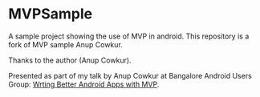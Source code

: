 # MVPSample
A sample project showing the use of MVP in android. This repository is a fork of MVP sample Anup Cowkur.

Thanks to the author (Anup Cowkur).

Presented as part of my talk by Anup Cowkur at Bangalore Android Users Group: [Wrting Better Android Apps with MVP](http://slides.com/anupcowkur/writing-better-android-apps-with-mvp).

